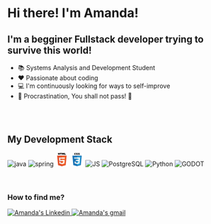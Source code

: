 # Hi there! I'm Amanda! 

## I'm a begginer Fullstack developer trying to survive this world!
- 📚 Systems Analysis and Development Student
- ❤️ Passionate about coding
- 💻 I'm continuously looking for ways to self-improve
- 🚀 Procrastination, You shall not pass! 🧙
</br>
</br>

## My Development Stack 

<img alt="java" src="https://emojis.slackmojis.com/emojis/images/1598512701/10313/java-logo.png?1598512701" width="30"/> <img alt="spring" src="https://emojis.slackmojis.com/emojis/images/1536564975/4642/spring.png?1536564975" width="30"/> <img alt="html" src="https://raw.githubusercontent.com/github/explore/80688e429a7d4ef2fca1e82350fe8e3517d3494d/topics/html/html.png" width="30"/> <img alt="CSS" src="https://raw.githubusercontent.com/github/explore/80688e429a7d4ef2fca1e82350fe8e3517d3494d/topics/css/css.png" width="30"/> <img alt="JS" src="https://emojis.slackmojis.com/emojis/images/1450441296/151/javascript.png?1450441296" width="30"/> <img alt="PostgreSQL" src="https://emojis.slackmojis.com/emojis/images/1450470347/198/postgresql.png?1450470347" width="30"/> <img alt="Python" src="https://emojis.slackmojis.com/emojis/images/1450319444/32/python.png?1450319444" width="30"/> <img alt="GODOT" src="https://emojis.slackmojis.com/emojis/images/1573042010/7054/godot.png?1573042010" width="30"/>
</br>
</br>
</br>


### How to find me? 


<a align="left" href="https://www.linkedin.com/in/amandabuenotozatti/"><img alt="Amanda's Linkedin" src="https://emojis.slackmojis.com/emojis/images/1470343326/711/linkedin.png?1470343326" width="25"/>
</a>  <a href="mailto:amandabuenotozatti@gmail.com"><img alt="Amanda's gmail" src="https://emojis.slackmojis.com/emojis/images/1450319444/38/gmail.png?1450319444" width="25"/></a>

